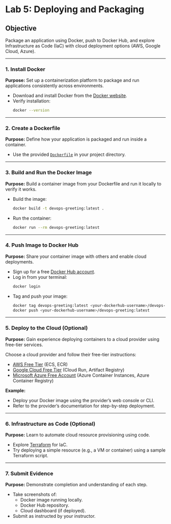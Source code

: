 # Lab 5: Deploying and Packaging

## Objective
Package an application using Docker, push to Docker Hub, and explore Infrastructure as Code (IaC) with cloud deployment options (AWS, Google Cloud, Azure).

---

### 1. Install Docker
**Purpose:** Set up a containerization platform to package and run applications consistently across environments.

- Download and install Docker from the [Docker website](https://www.docker.com/products/docker-desktop/).
- Verify installation:
  ```sh
  docker --version
  ```

---

### 2. Create a Dockerfile
**Purpose:** Define how your application is packaged and run inside a container.

- Use the provided [`Dockerfile`](../provided_lab_files/Lab5/Dockerfile:1) in your project directory.

---

### 3. Build and Run the Docker Image
**Purpose:** Build a container image from your Dockerfile and run it locally to verify it works.

- Build the image:
  ```sh
  docker build -t devops-greeting:latest .
  ```
- Run the container:
  ```sh
  docker run --rm devops-greeting:latest
  ```

---

### 4. Push Image to Docker Hub
**Purpose:** Share your container image with others and enable cloud deployments.

- Sign up for a free [Docker Hub account](https://hub.docker.com/).
- Log in from your terminal:
  ```sh
  docker login
  ```
- Tag and push your image:
  ```sh
  docker tag devops-greeting:latest <your-dockerhub-username>/devops-greeting:latest
  docker push <your-dockerhub-username>/devops-greeting:latest
  ```

---

### 5. Deploy to the Cloud (Optional)
**Purpose:** Gain experience deploying containers to a cloud provider using free-tier services.

Choose a cloud provider and follow their free-tier instructions:

- [AWS Free Tier](https://aws.amazon.com/free/) (ECS, ECR)
- [Google Cloud Free Tier](https://cloud.google.com/free) (Cloud Run, Artifact Registry)
- [Microsoft Azure Free Account](https://azure.microsoft.com/free) (Azure Container Instances, Azure Container Registry)

**Example:**  
- Deploy your Docker image using the provider’s web console or CLI.
- Refer to the provider’s documentation for step-by-step deployment.

---

### 6. Infrastructure as Code (Optional)
**Purpose:** Learn to automate cloud resource provisioning using code.

- Explore [Terraform](https://www.terraform.io/downloads.html) for IaC.
- Try deploying a simple resource (e.g., a VM or container) using a sample Terraform script.

---

### 7. Submit Evidence
**Purpose:** Demonstrate completion and understanding of each step.

- Take screenshots of:
  - Docker image running locally.
  - Docker Hub repository.
  - Cloud dashboard (if deployed).
- Submit as instructed by your instructor.